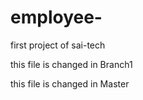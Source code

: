 # employee-
first project of sai-tech

this file is changed in Branch1

this file is changed in Master
